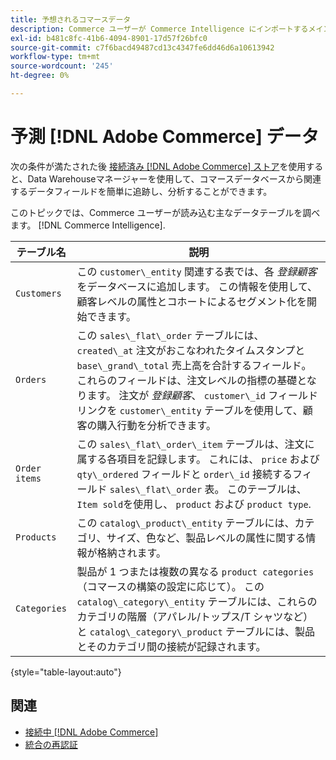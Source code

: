 ```yaml
---
title: 予想されるコマースデータ
description: Commerce ユーザーが Commerce Intelligence にインポートするメインデータテーブルを調べる
exl-id: b481c8fc-41b6-4094-8901-17d57f26bfc0
source-git-commit: c7f6bacd49487cd13c4347fe6dd46d6a10613942
workflow-type: tm+mt
source-wordcount: '245'
ht-degree: 0%

---
```


# 予測 [!DNL Adobe Commerce] データ

次の条件が満たされた後 [接続済み [!DNL Adobe Commerce] ストア](../../../data-analyst/importing-data/integrations/magento.md)を使用すると、Data Warehouseマネージャーを使用して、コマースデータベースから関連するデータフィールドを簡単に追跡し、分析することができます。

このトピックでは、Commerce ユーザーが読み込む主なデータテーブルを調べます。 [!DNL Commerce Intelligence].

| **テーブル名** | **説明** |
|-----|-----|
| `Customers` | この `customer\_entity` 関連する表では、各 *登録顧客* をデータベースに追加します。 この情報を使用して、顧客レベルの属性とコホートによるセグメント化を開始できます。 |
| `Orders` | この `sales\_flat\_order` テーブルには、 `created\_at` 注文がおこなわれたタイムスタンプと `base\_grand\_total` 売上高を合計するフィールド。 これらのフィールドは、注文レベルの指標の基礎となります。 注文が *登録顧客*、 `customer\_id` フィールドリンクを  `customer\_entity` テーブルを使用して、顧客の購入行動を分析できます。 |
| `Order items` | この `sales\_flat\_order\_item` テーブルは、注文に属する各項目を記録します。 これには、 `price` および `qty\_ordered` フィールドと `order\_id` 接続するフィールド `sales\_flat\_order` 表。 このテーブルは、 `Item sold`を使用し、 `product` および `product type`. |
| `Products` | この `catalog\_product\_entity` テーブルには、カテゴリ、サイズ、色など、製品レベルの属性に関する情報が格納されます。 |
| `Categories` | 製品が 1 つまたは複数の異なる `product categories`（コマースの構築の設定に応じて）。 この `catalog\_category\_entity` テーブルには、これらのカテゴリの階層（アパレル/トップス/T シャツなど）と `catalog\_category\_product` テーブルには、製品とそのカテゴリ間の接続が記録されます。 |

{style="table-layout:auto"}

## 関連

* [接続中 [!DNL Adobe Commerce]](../integrations/magento.md)
* [統合の再認証](https://experienceleague.adobe.com/docs/commerce-knowledge-base/kb/how-to/mbi-reauthenticating-integrations.html)
